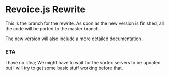 # Revoice.js Rewrite

This is the branch for the rewrite. As soon as the new version
is finished, all the code will be ported to the master branch.

The new version will also include a more detailed documentation.

### ETA

I have no idea; We might have to wait for the vortex servers to
be updated but I will try to get some basic stuff working before
that.
